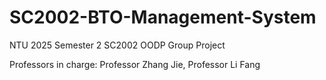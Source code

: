# SC2002-BTO-Management-System
NTU 2025 Semester 2 SC2002 OODP Group Project

Professors in charge: Professor Zhang Jie, Professor Li Fang
